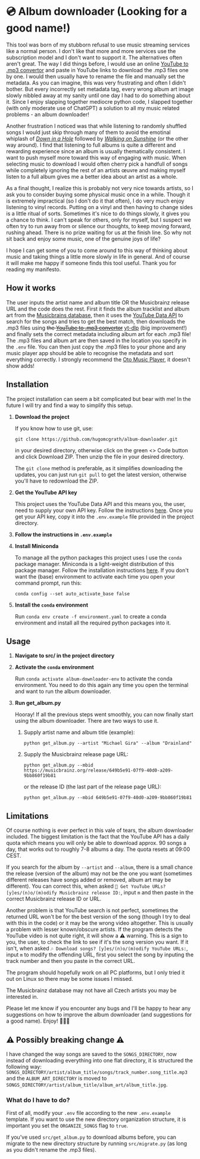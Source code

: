 # 💿 Album downloader (Looking for a good name!)

This tool was born of my stubborn refusal to use music streaming services like a normal person. I don't like that more and more services use the subscription model and I don't want to support it. The alternatives often aren't great. The way I did things before, I would use an online [YouTube to .mp3 convertor](https://ytmp3.as/) and paste in YouTube links to download the .mp3 files one by one. I would then usually have to rename the file and manually set the metadata. As you can imagine, this was very frustrating and often I didn't bother. But every incorrectly set metadata tag, every wrong album art image slowly nibbled away at my sanity until one day I had to do something about it. Since I enjoy slapping together mediocre python code, I slapped together (with only moderate use of ChatGPT) a solution to all my music related problems - an album downloader!

Another frustration I noticed was that while listening to randomly shuffled songs I would just skip through many of them to avoid the emotinal whiplash of [*Down in a Hole*](https://www.youtube.com/watch?v=f8hT3oDDf6c) followed by [*Walking on Sunshine*](https://www.youtube.com/watch?v=iPUmE-tne5U) (or the other way around). I find that listening to full albums is quite a different and rewarding experience since an album is usually thematically consistent. I want to push myself more toward this way of engaging with music. When selecting music to download I would often cherry pick a handfull of songs while completely ignoring the rest of an artists œuvre and making myself listen to a full album gives me a better idea about an artist as a whole.

As a final thought, I realize this is probably not very nice towards artists, so I ask you to consider buying some physical music once in a while. Though it is extremely impractical (so I don't do it that often), I do very much enjoy listening to vinyl records. Putting on a vinyl and then having to change sides is a little ritual of sorts. Sometimes it's nice to do things slowly, it gives you a chance to think. I can't speak for others, only for myself, but I suspect we often try to run away from or silence our thoughts, to keep moving forward, rushing ahead. There is no prize waiting for us at the finish line. So why not sit back and enjoy some music, one of the genuine joys of life?

I hope I can get some of you to come around to this way of thinking about music and taking things a little more slowly in life in general. And of course it will make me happy if someone finds this tool useful. Thank you for reading my manifesto.

## How it works

The user inputs the artist name and album title OR the Musicbrainz release URL and the code does the rest. First it finds the album tracklist and album art from the [Musicbrains database](https://musicbrainz.org/), then it uses the [YouTube Data API](https://developers.google.com/youtube/v3) to search for the songs and tries to get the best match, then downloads the .mp3 files using ~~the [YouTube to .mp3 convertor](https://ytmp3.as/)~~ [yt-dlp](https://github.com/yt-dlp/yt-dlp) (big improvement!) and finally sets the correct metadata including album art for each .mp3 file! The .mp3 files and album art are then saved in the location you specify in the ```.env``` file. You can then just copy the .mp3 files to your phone and any music player app should be able to recognise the metadata and sort everything correctly. I strongly recommend the [Oto Music Player](https://play.google.com/store/apps/details?id=com.piyush.music&hl=cs), it doesn't show adds!

## Installation

The project installation can seem a bit complicated but bear with me! In the future I will try and find a way to simplify this setup.

1.  **Download the project**

    If you know how to use git, use:

    ```git clone https://github.com/hugomcgrath/album-downloader.git```

    in your desired directory, otherwise click on the green <> Code button and click Download ZIP. Then unzip the file in your desired directory.

    The ```git clone``` method is preferable, as it simplifies downloading the updates, you can just run ```git pull``` to get the latest version, otherwise you'll have to redownload the ZIP.

2.  **Get the YouTube API key**

    This project uses the YouTube Data API and this means you, the user, need to supply your own API key. Follow the instructions [here](https://developers.google.com/youtube/v3/getting-started). Once you get your API key, copy it into the ```.env.example``` file provided in the project directory.

3.  **Follow the instructions in ```.env.example```**

3.  **Install Miniconda**

    To manage all the python packages this project uses I use the ```conda``` package manager. Miniconda is a light-weight distribution of this package manager. Follow the installation instructions [here](https://www.anaconda.com/docs/getting-started/miniconda/install). If you don't want the (base) environment to activate each time you open your command prompt, run this:

    ```conda config --set auto_activate_base false```

4.  **Install the ```conda``` environment**

    Run ```conda env create -f environment.yaml``` to create a conda environment and install all the required python packages into it.

## Usage

1.  **Navigate to src/ in the project directory**

2.  **Activate the ```conda``` environment**

    Run ```conda activate album-downloader-env``` to activate the conda environment. You need to do this again any time you open the terminal and want to run the album downloader.

3.  **Run get_album.py**

    Hooray! If all the previous steps went smoothly, you can now finally start using the album downloader. There are two ways to use it.

    1.  Supply artist name and album title (example):

        ```python get_album.py --artist "Michael Gira" --album "Drainland"```

    2.  Supply the Musicbrainz release page URL:

        ```python get_album.py --mbid https://musicbrainz.org/release/649b5e91-07f9-40d0-a209-9bb860f19b81```

        or the release ID (the last part of the release page URL):

        ```python get_album.py --mbid 649b5e91-07f9-40d0-a209-9bb860f19b81```


## Limitations

Of course nothing is ever perfect in this vale of tears, the album downloader included. The biggest limitation is the fact that the YouTube API has a daily quota which means you will only be able to download approx. 90 songs a day, that works out to roughly 7-8 albums a day. The quota resets at 09:00 CEST.

If you search for the album by ```--artist``` and ```--album```, there is a small chance the release (version of the album) may not be the one you want (sometimes different releases have songs added or removed, album art may be different). You can correct this, when asked ```🔗 Get YouTube URLs? [y]es/(n)o/(m)odify Musicbrainz release ID:```, input ```m``` and then paste in the correct Musicbrainz release ID or URL.

Another problem is that YouTube search is not perfect, sometimes the returned URL won't be for the best version of the song (though I try to deal with this in the code) or it may be the wrong video altogether. This is usually a problem with lesser known/obscure artists. If the program detects the YouTube video is not quite right, it will show a ⚠️ warning. This is a sign to you, the user, to check the link to see if it's the song version you want. If it isn't, when asked ```🎶 Download songs? [y]es/(n)o/(m)odify YouTube URLs:```, input ```m``` to modify the offending URL, first you select the song by inputing the track number and then you paste in the correct URL.

The program should hopefully work on all PC platforms, but I only tried it out on Linux so there may be some issues I missed.

The Musicbrainz database may not have all Czech artists you may be interested in.

Please let me know if you encounter any bugs and I'll be happy to hear any suggestions on how to improve the album downloader (and suggestions for a good name). Enjoy! 🎷🎷🎷

## ⚠️ Possibly breaking change ⚠️

I have changed the way songs are saved to the ```SONGS_DIRECTORY```, now instead of downloading everything into one flat directory, it is structured the following way: ```SONGS_DIRECTORY/artist/album_title/songs/track_number.song_title.mp3``` and the ```ALBUM_ART_DIRECTORY``` is moved to ```SONGS_DIRECTORY/artist/album_title/album_art/album_title.jpg```.

### What do I have to do?

First of all, modify your ```.env``` file according to the new ```.env.example``` template. If you want to use the new directory organization structure, it is important you set the ```ORGANIZE_SONGS``` flag to ```true```.

If you've used ```src/get_album.py``` to download albums before, you can migrate to the new directory structure by running ```src/migrate.py``` (as long as you didn't rename the .mp3 files).


